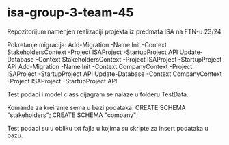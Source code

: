 # isa-group-3-team-45
Repozitorijum namenjen realizaciji projekta iz predmata ISA na FTN-u 23/24

Pokretanje migracija:
Add-Migration -Name Init -Context StakeholdersContext -Project ISAProject -StartupProject API
Update-Database -Context StakeholdersContext -Project ISAProject -StartupProject API
Add-Migration -Name Init -Context CompanyContext -Project ISAProject -StartupProject API
Update-Database -Context CompanyContext -Project ISAProject -StartupProject API

Test podaci i model class dijagram se nalaze u folderu TestData.

Komande za kreiranje sema u bazi podataka:
CREATE SCHEMA "stakeholders";
CREATE SCHEMA "company";

Test podaci su u obliku txt fajla u kojima su skripte za insert podataka u bazu.
